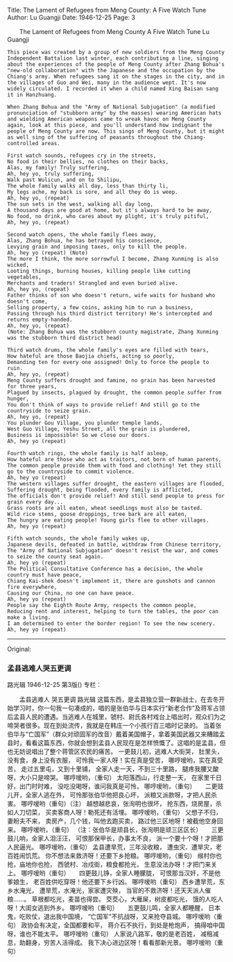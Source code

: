 Title: The Lament of Refugees from Meng County: A Five Watch Tune
Author: Lu Guangji
Date: 1946-12-25
Page: 3

　　The Lament of Refugees from Meng County
    A Five Watch Tune
    Lu Guangji

    This piece was created by a group of new soldiers from the Meng County Independent Battalion last winter, each contributing a line, singing about the experiences of the people of Meng County after Zhang Bohua's "new-old collaboration" with the Japanese and the occupation by the Chiang's army. When refugees sang it on the stages in the city, and in the villages of Guo and Wei, many in the audience wept. It's now widely circulated. I recorded it when a child named Xing Baisan sang it in Hanzhuang.

    When Zhang Bohua and the "Army of National Subjugation" (a modified pronunciation of "stubborn army" by the masses) wearing American hats and wielding American weapons came to wreak havoc on Meng County again, look at this piece, and you'll understand how indignant the people of Meng County are now. This sings of Meng County, but it might as well sing of the suffering of peasants throughout the Chiang-controlled areas.
    
    First watch sounds, refugees cry in the streets,
    No food in their bellies, no clothes on their backs,
    Alas, my family! Truly suffering,
    Ah, hey yo, truly suffering,
    Walk past Wulicun, and on to Shilipu,
    The whole family walks all day, less than thirty li,
    My legs ache, my back is sore, and all they do is weep.
    Ah, hey yo, (repeat)
    The sun sets in the west, walking all day long,
    A thousand days are good at home, but it's always hard to be away,
    No food, no drink, who cares about my plight, it's truly pitiful,
    Ah, hey yo, (repeat)

    Second watch opens, the whole family flees away,
    Alas, Zhang Bohua, he has betrayed his conscience,
    Levying grain and imposing taxes, only to kill the people.
    Ah, hey yo (repeat) (Note)
    The more I think, the more sorrowful I become, Zhang Xunming is also wicked,
    Looting things, burning houses, killing people like cutting vegetables,
    Merchants and traders! Strangled and even buried alive.
    Ah, hey yo, (repeat)
    Father thinks of son who doesn't return, wife waits for husband who doesn't come,
    Selling property, a few coins, asking him to run a business,
    Passing through his third district territory! He's intercepted and returns empty-handed.
    Ah, hey yo, (repeat)
    (Note: Zhang Bohua was the stubborn county magistrate, Zhang Xunming was the stubborn third district head)
    
    Third watch drums, the whole family's eyes are filled with tears,
    How hateful are those Baojia chiefs, acting so poorly,
    Demanding ten for every one assigned! Only to force the people to ruin.
    Ah, hey yo, (repeat)
    Meng County suffers drought and famine, no grain has been harvested for three years,
    Plagued by insects, plagued by drought, the common people suffer from hunger,
    You don't think of ways to provide relief! And still go to the countryside to seize grain.
    Ah, hey yo, (repeat)
    You plunder Gou Village, you plunder temple lands,
    West Guo Village, Yeshu Street, all the grain is plundered,
    Business is impossible! So we close our doors.
    Ah, hey yo (repeat)

    Fourth watch rings, the whole family is half asleep,
    How hateful are those who act as traitors, not born of human parents,
    The common people provide them with food and clothing! Yet they still go to the countryside to commit violence.
    Ah, hey yo (repeat)
    The western villages suffer drought, the eastern villages are flooded,
    Suffering drought, being flooded, every family is afflicted,
    The officials don't provide relief! And still send people to press for grain every day...
    Grass roots are all eaten, wheat seedlings must also be tasted.
    Wild rice stems, goose droppings, tree bark are all eaten,
    The hungry are eating people! Young girls flee to other villages.
    Ah, hey yo (repeat)
    
    Fifth watch sounds, the whole family wakes up,
    Japanese devils, defeated in battle, withdraw from Chinese territory,
    The "Army of National Subjugation" doesn't resist the war, and comes to seize the county seat again.
    Ah, hey yo (repeat)
    The Political Consultative Conference has a decision, the whole country must have peace,
    Chiang Kai-shek doesn't implement it, there are gunshots and cannon fire everywhere,
    Causing our China, no one can have peace.
    Ah, hey yo (repeat)
    People say the Eighth Route Army, respects the common people,
    Reducing rent and interest, helping to turn the tables, the poor can make a living.
    I am determined to enter the border region! To see the new scenery.
    Ah, hey yo (repeat)



<hr /> 

Original: 


### 孟县逃难人哭五更调
路光辑
1946-12-25
第3版()
专栏：

　　孟县逃难人
    哭五更调
    路光辑
    这篇东西，是孟县独立营一群新战士，在去冬开始学习时，你一句我一句凑成的，唱的是张伯华与日本实行“新老合作”及蒋军占领后孟县人民的遭遇。当逃难人在城里，虢村、尉氏各村戏台上唱出时，观众们为之啼哭者很多。现在到处流传，我就是在韩庄一个小孩行百三唱时记录的。
    当着张伯华与“亡国军”（群众对顽固军的改音）戴着美国帽子，拿着美国武器又来糟踏孟县时，看看这篇东西，你就会想到孟县人民现在是怎样愤慨了。这唱的是孟县，但也无妨说唱出了整个蒋管区农民的痛苦。
    一更鼓儿初，逃难人大街哭，
    肚里头，没有食，身上没有衣服，
    可怜我一家人呀！实在真是受苦，
    哪哼嗳哟，实在真受苦，
    走过五里屯，又到十里铺，
    全家人走一天，不到三十里路，
    腿疼我腰又酸呀，大小只是啼哭。
    哪哼嗳哟，（重句）
    太阳落西山，行走整一天，
    在家里千日好，出门时时难，
    没吃没喝呀，谁问我真是可怜，
    哪哼嗳哟，（重句）
　
    二更豉儿开，全家人逃在外，
    可怜那张伯华他把良心坏，
    派粮又派款呀，才把人民杀害。
    哪哼嗳哟（重句）（注）
    越想越悲哀，张洵明也很坏，
    抢东西，烧房屋，杀如人刀切菜，
    买卖客商人呀！勒死还有活埋。
    哪哼嗳哟，（重句）
    父想子不归，妻盼夫不来，
    卖房产，几个钱，叫他去跑买卖，
    路过他三区地呀！被截他空身回来。
    哪哼嗳哟，（重句）
    （注：张伯华是顽县长，张洵明是顽三区区长）
　
    三更鼓儿响，全家人泪汪汪，
    可恨那保甲长，办事太不良，
    派一个要十个呀！才把那人民逼光。
    哪哼嗳哟，（重句）
    孟县遭旱荒，三年没收粮，
    遭虫灾、遭旱灾，老百姓闹饥荒。
    你不想法来救济呀！还要下乡抢粮。
    哪哼嗳哟，（重句）
    缑村你也抢，庙地你也抢，
    西虢村、冶戍街，粮食都抢光，
    生意没法办呀！才把门来关上。
    哪哼嗳哟（重句）
　
    四更鼓儿铮，全家人睡朦胧，
    可恨那当汉奸，不是他爹娘生，
    老百姓供吃穿呀！他还要下乡行凶。
    哪哼嗳哟（重句）
    西乡遭旱荒，东乡水淹光，
    遭旱荒，水淹光，家家遭灾殃，
    当官的不救济呀！还天天派人催粮……。
    草根都吃光，麦苗也得尝。
    茭茭心，大雁屎，树皮都吃光，
    饿的人吃人呀！大闺女逃到外乡。
    哪哼嗳哟（重句）
　
    五更鼓儿鸣，全家人都睡醒，
    日本鬼，吃败仗，退出我中国境，
    “亡国军”不抗战呀，又来抢夺县城。
    哪哼嗳哟（重句）
    政协会有决定，全国都要和平，
    蒋介石不执行，到处是枪炮声，
    搞得咱中国呀，谁也不能太平。
    哪哼嗳哟（重句）
    人家说八路军，敬的是老百姓，
    减租减息，助翻身，穷苦人活得成。
    我下决心进边区呀！看看那新光景。
    哪哼嗳哟（重句）
